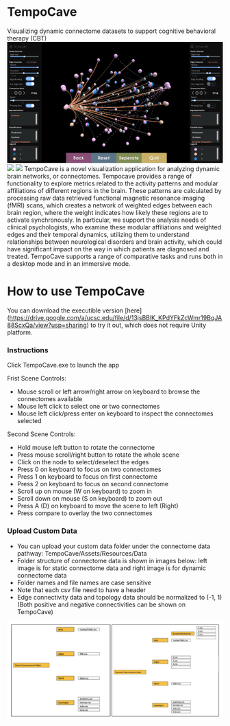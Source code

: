 # TempoCave
Visualizing dynamic connectome datasets to support cognitive behavioral therapy (CBT)
![](/READMEImages/teaser.PNG)
![](/READMEImages/Fig2.png)
![](/READMEImages/Fig4-timeseries.png)
TempoCave is a novel visualization application for analyzing dynamic brain networks, or connectomes. Tempocave provides a range of functionality to explore metrics related to the activity patterns and modular affiliations of different regions in the brain. These patterns are calculated by processing raw data retrieved functional magnetic resonance imaging (fMRI) scans, which creates a network of weighted edges between each brain region, where the weight indicates how likely these regions are to activate  synchronously. In particular, we support the analysis needs of clinical psychologists, who examine these modular affiliations and weighted edges and their temporal dynamics, utilizing them to understand relationships between neurological disorders and brain activity, which could have significant impact on the way in which patients are diagnosed and treated. TempoCave supports a range of comparative tasks and runs both in a desktop mode and in an immersive mode. 
# How to use TempoCave
You can download the executible version [here] (https://drive.google.com/a/ucsc.edu/file/d/13jsBBlK_KPdYFkZcWmr19BqJA88ScxQa/view?usp=sharing) to try it out, which does not require Unity platform. 
### Instructions 
Click TempoCave.exe to launch the app 

Frist Scene Controls: 
- Mouse scroll or left arrow/right arrow on keyboard to browse the connectomes available 
- Mouse left click to select one or two connectomes 
- Mouse left click/press enter on keyboard to inspect the connectomes selected 

Second Scene Controls: 
- Hold mouse left button to rotate the connectome 
- Press mouse scroll/right button to rotate the whole scene 
- Click on the node to select/deselect the edges 
- Press 0 on keyboard to focus on two connectomes 
- Press 1 on keyboard to focus on first connectome 
- Press 2 on keyboard to focus on second connectome 
- Scroll up on mouse (W on keyboard) to zoom in 
- Scroll down on mouse (S on keyboard) to zoom out 
- Press A (D) on keyboard to move the scene to left (Right) 
- Press compare to overlay the two connectomes 

### Upload Custom Data 
- You can upload your custom data folder under the connectome data pathway: TempoCave/Assets/Resources/Data 
- Folder structure of connectome data is shown in images below: left image is for static connectome data and right image is for dynamic connectome data 
- Folder names and file names are case sensitive 
- Note that each csv file need to have a header 
- Edge connectivity data and topology data should be normalized to (-1, 1) (Both positive and negative connectivities can be shown on TempoCave)

![](/READMEImages/FolderInstruction.png) 
